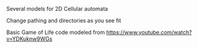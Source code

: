 Several models for 2D Cellular automata

Change pathing and directories as you see fit

Basic Game of Life code modeled from https://www.youtube.com/watch?v=YDKuknw9WGs
